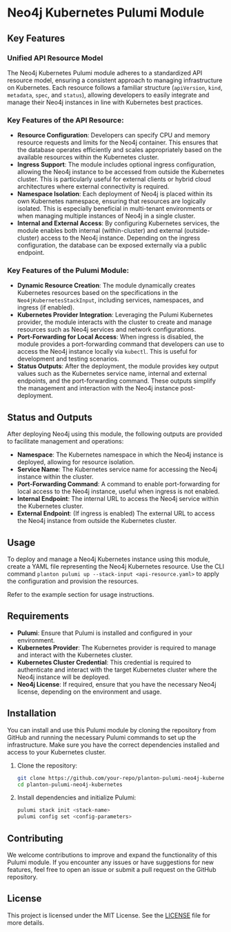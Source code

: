 # Neo4j Kubernetes Pulumi Module

## Key Features

### Unified API Resource Model
The Neo4j Kubernetes Pulumi module adheres to a standardized API resource model, ensuring a consistent approach to managing infrastructure on Kubernetes. Each resource follows a familiar structure (`apiVersion`, `kind`, `metadata`, `spec`, and `status`), allowing developers to easily integrate and manage their Neo4j instances in line with Kubernetes best practices.

### Key Features of the API Resource:
- **Resource Configuration**: Developers can specify CPU and memory resource requests and limits for the Neo4j container. This ensures that the database operates efficiently and scales appropriately based on the available resources within the Kubernetes cluster.
- **Ingress Support**: The module includes optional ingress configuration, allowing the Neo4j instance to be accessed from outside the Kubernetes cluster. This is particularly useful for external clients or hybrid cloud architectures where external connectivity is required.
- **Namespace Isolation**: Each deployment of Neo4j is placed within its own Kubernetes namespace, ensuring that resources are logically isolated. This is especially beneficial in multi-tenant environments or when managing multiple instances of Neo4j in a single cluster.
- **Internal and External Access**: By configuring Kubernetes services, the module enables both internal (within-cluster) and external (outside-cluster) access to the Neo4j instance. Depending on the ingress configuration, the database can be exposed externally via a public endpoint.

### Key Features of the Pulumi Module:
- **Dynamic Resource Creation**: The module dynamically creates Kubernetes resources based on the specifications in the `Neo4jKubernetesStackInput`, including services, namespaces, and ingress (if enabled).
- **Kubernetes Provider Integration**: Leveraging the Pulumi Kubernetes provider, the module interacts with the cluster to create and manage resources such as Neo4j services and network configurations.
- **Port-Forwarding for Local Access**: When ingress is disabled, the module provides a port-forwarding command that developers can use to access the Neo4j instance locally via `kubectl`. This is useful for development and testing scenarios.
- **Status Outputs**: After the deployment, the module provides key output values such as the Kubernetes service name, internal and external endpoints, and the port-forwarding command. These outputs simplify the management and interaction with the Neo4j instance post-deployment.

## Status and Outputs

After deploying Neo4j using this module, the following outputs are provided to facilitate management and operations:
- **Namespace**: The Kubernetes namespace in which the Neo4j instance is deployed, allowing for resource isolation.
- **Service Name**: The Kubernetes service name for accessing the Neo4j instance within the cluster.
- **Port-Forwarding Command**: A command to enable port-forwarding for local access to the Neo4j instance, useful when ingress is not enabled.
- **Internal Endpoint**: The internal URL to access the Neo4j service within the Kubernetes cluster.
- **External Endpoint**: (If ingress is enabled) The external URL to access the Neo4j instance from outside the Kubernetes cluster.

## Usage

To deploy and manage a Neo4j Kubernetes instance using this module, create a YAML file representing the Neo4j Kubernetes resource. Use the CLI command `planton pulumi up --stack-input <api-resource.yaml>` to apply the configuration and provision the resources.

Refer to the example section for usage instructions.

## Requirements

- **Pulumi**: Ensure that Pulumi is installed and configured in your environment.
- **Kubernetes Provider**: The Kubernetes provider is required to manage and interact with the Kubernetes cluster.
- **Kubernetes Cluster Credential**: This credential is required to authenticate and interact with the target Kubernetes cluster where the Neo4j instance will be deployed.
- **Neo4j License**: If required, ensure that you have the necessary Neo4j license, depending on the environment and usage.

## Installation

You can install and use this Pulumi module by cloning the repository from GitHub and running the necessary Pulumi commands to set up the infrastructure. Make sure you have the correct dependencies installed and access to your Kubernetes cluster.

1. Clone the repository:
    ```bash
    git clone https://github.com/your-repo/planton-pulumi-neo4j-kubernetes.git
    cd planton-pulumi-neo4j-kubernetes
    ```

2. Install dependencies and initialize Pulumi:
    ```bash
    pulumi stack init <stack-name>
    pulumi config set <config-parameters>
    ```

## Contributing

We welcome contributions to improve and expand the functionality of this Pulumi module. If you encounter any issues or have suggestions for new features, feel free to open an issue or submit a pull request on the GitHub repository.

## License

This project is licensed under the MIT License. See the [LICENSE](LICENSE) file for more details.
